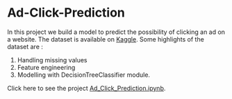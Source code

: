 # Ad-Click-Prediction
In this project we build a model to predict the possibility of clicking an ad on a website. The dataset is available on [Kaggle](https://www.kaggle.com/datasets/mafrojaakter/ad-click-data). Some highlights of the dataset are :

1. Handling missing values
2. Feature engineering
3. Modelling with DecisionTreeClassifier module.

Click here to see the project [Ad_Click_Prediction.ipynb](https://github.com/HandokoDwi7/Ad-Click-Prediction/blob/main/Ad%20Click%20Prediction.ipynb
).
